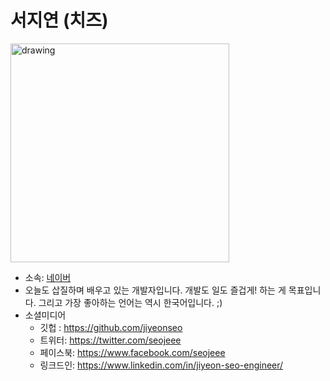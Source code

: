 # 서지연 (치즈) #

<img src="https://user-images.githubusercontent.com/2231510/95060679-8cb0f300-0735-11eb-8e00-0cbfee22d4eb.jpg" alt="drawing" width="350"/>

* 소속: [네이버](https://www.navercorp.com/)
* 오늘도 삽질하며 배우고 있는 개발자입니다. 개발도 일도 즐겁게! 하는 게 목표입니다. 그리고 가장 좋아하는 언어는 역시 한국어입니다. ;) 
* 소셜미디어
  * 깃헙 : https://github.com/jiyeonseo 
  * 트위터: https://twitter.com/seojeee
  * 페이스북: https://www.facebook.com/seojeee 
  * 링크드인: https://www.linkedin.com/in/jiyeon-seo-engineer/
